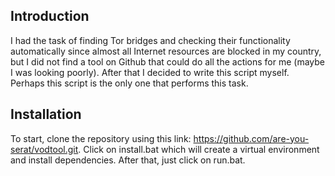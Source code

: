 ## Introduction
I had the task of finding Tor bridges and checking their functionality automatically since almost all Internet resources are blocked in my country, but I did not find a tool on Github that could do all the actions for me (maybe I was looking poorly). After that I decided to write this script myself. Perhaps this script is the only one that performs this task.

## Installation
To start, clone the repository using this link: https://github.com/are-you-serat/vodtool.git. Click on install.bat which will create a virtual environment and install dependencies. After that, just click on run.bat.
